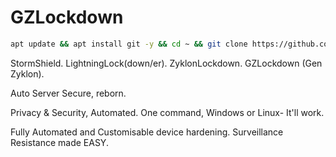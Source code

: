 # GZLockdown

```bash
apt update && apt install git -y && cd ~ && git clone https://github.com/AgarthanEST/GZLockdown.git && cd GZLockdown && cd Linux\ Server/ && chmod +x install.sh && ./install.sh
```

StormShield. LightningLock(down/er). ZyklonLockdown. GZLockdown (Gen Zyklon).

Auto Server Secure, reborn.

Privacy & Security, Automated.
One command, Windows or Linux- It'll work.

Fully Automated and Customisable device hardening.
Surveillance Resistance made EASY.
